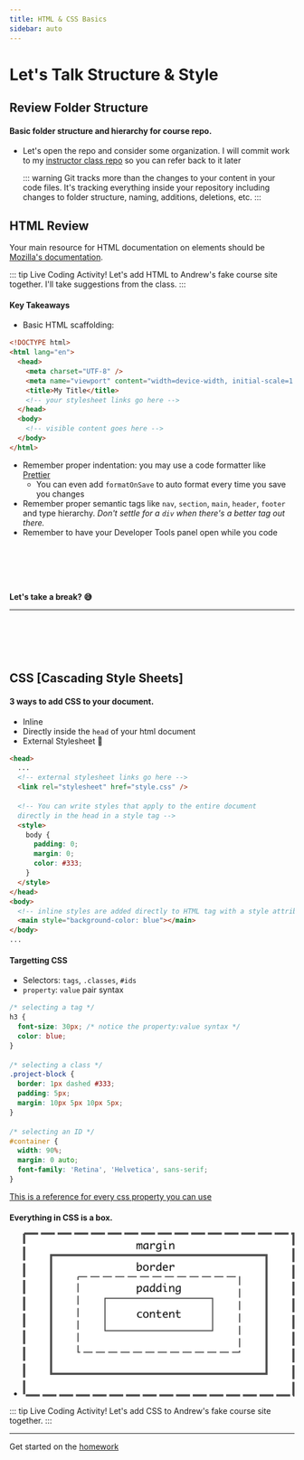 ```yaml
---
title: HTML & CSS Basics
sidebar: auto
---
```


# Let's Talk Structure & Style

## Review Folder Structure

#### Basic folder structure and hierarchy for course repo.

- Let's open the repo and consider some organization. I will commit work to my [instructor class repo](https://github.com/AndrewLevinson/symmetrical-octo-potato) so you can refer back to it later

  ::: warning
  Git tracks more than the changes to your content in your code files. It's tracking everything inside your repository including changes to folder structure, naming, additions, deletions, etc.
  :::

## HTML Review

Your main resource for HTML documentation on elements should be [Mozilla's documentation](https://developer.mozilla.org/en-US/docs/Web/HTML/Element).

::: tip Live Coding Activity!
Let's add HTML to Andrew's fake course site together. I'll take suggestions from the class.
:::

#### Key Takeaways

- Basic HTML scaffolding:

```html
<!DOCTYPE html>
<html lang="en">
  <head>
    <meta charset="UTF-8" />
    <meta name="viewport" content="width=device-width, initial-scale=1.0" />
    <title>My Title</title>
    <!-- your stylesheet links go here -->
  </head>
  <body>
    <!-- visible content goes here -->
  </body>
</html>
```

- Remember proper indentation: you may use a code formatter like [Prettier](https://marketplace.visualstudio.com/items?itemName=esbenp.prettier-vscode)
  - You can even add `formatOnSave` to auto format every time you save you changes
- Remember proper semantic tags like `nav`, `section`, `main`, `header`, `footer` and type hierarchy. <i>Don't settle for a `div` when there's a better tag out there.</i>
- Remember to have your Developer Tools panel open while you code

## <br><br>

<b>Let's take a break? :sweat_smile:</b>

---

## <br><br>

## CSS [Cascading Style Sheets]

#### 3 ways to add CSS to your document.

- Inline
- Directly inside the `head` of your html document
- External Stylesheet :clap:

```html
<head>
  ...
  <!-- external stylesheet links go here -->
  <link rel="stylesheet" href="style.css" />

  <!-- You can write styles that apply to the entire document 
  directly in the head in a style tag -->
  <style>
    body {
      padding: 0;
      margin: 0;
      color: #333;
    }
  </style>
</head>
<body>
  <!-- inline styles are added directly to HTML tag with a style attribute -->
  <main style="background-color: blue"></main>
</body>
...
```

#### Targetting CSS

- Selectors: `tags`, `.classes`, `#ids`
- `property`: `value` pair syntax

```css
/* selecting a tag */
h3 {
  font-size: 30px; /* notice the property:value syntax */
  color: blue;
}

/* selecting a class */
.project-block {
  border: 1px dashed #333;
  padding: 5px;
  margin: 10px 5px 10px 5px;
}

/* selecting an ID */
#container {
  width: 90%;
  margin: 0 auto;
  font-family: 'Retina', 'Helvetica', sans-serif;
}
```

[This is a reference for every css property you can use](https://developer.mozilla.org/en-US/docs/Web/CSS/Reference)

#### Everything in CSS is a box.

- ![css box-model](./box-model.png)

::: tip Live Coding Activity!
Let's add CSS to Andrew's fake course site together.
:::

---

Get started on the [homework](../../agendas/week-2.html#homework-3)

<!-- [The CSS Cascade](https://wattenberger.com/blog/css-cascade) -->

<!-- https://browserdefaultstyles.com/

https://developer.mozilla.org/en-US/docs/Web/CSS/color_value#colors_table -->
